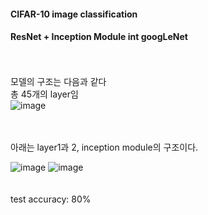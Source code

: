 
#### CIFAR-10 image classification<br/>
#### ResNet + Inception Module int googLeNet<br/>
<br/><br/>
모델의 구조는 다음과 같다<br/> 총 45개의 layer임<br/>
![image](https://user-images.githubusercontent.com/77532413/121508790-f4d07b00-ca20-11eb-857c-f63d21805a78.png)

<br/><br/>
아래는 layer1과 2, inception module의 구조이다.

![image](https://user-images.githubusercontent.com/77532413/121508860-09ad0e80-ca21-11eb-85d8-14bc48332c01.png)
![image](https://user-images.githubusercontent.com/77532413/121508893-1467a380-ca21-11eb-9832-653f46e3793f.png)
<br/><br/><br/>
test accuracy: 80%
